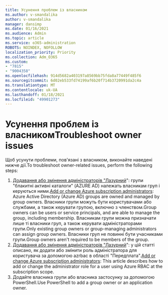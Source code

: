 ```yaml
---
title: Усунення проблем із власником
ms.author: v-smandalika
author: v-smandalika
manager: dansimp
ms.date: 01/16/2021
ms.audience: Admin
ms.topic: article
ms.service: o365-administration
ROBOTS: NOINDEX, NOFOLLOW
localization_priority: Priority
ms.collection: Adm_O365
ms.custom:
- "7815"
- "9004358"
ms.openlocfilehash: 914d5682a403197a8569bb75fda8a77449f485f6
ms.sourcegitcommit: 6d02eb533fd74199af6b20f714b3720991da2c4a
ms.translationtype: MT
ms.contentlocale: uk-UA
ms.lasthandoff: 01/18/2021
ms.locfileid: "49901273"
---
```

# <a name="troubleshoot-owner-issues"></a><span data-ttu-id="8ceed-102">Усунення проблем із власником</span><span class="sxs-lookup"><span data-stu-id="8ceed-102">Troubleshoot owner issues</span></span>

<span data-ttu-id="8ceed-103">Щоб усунути проблеми, пов'язані з власником, виконайте наведені нижче дії.</span><span class="sxs-lookup"><span data-stu-id="8ceed-103">To troubleshoot owner-related issues, perform the following steps:</span></span>

1. <span data-ttu-id="8ceed-104">[Додавання або змінення адміністраторів "Лазурний](https://docs.microsoft.com/azure/active-directory/fundamentals/active-directory-accessmanagement-managing-group-owners)": групи "блакитні активні каталоги" (AZURE AD) належать власникам груп і керуються ними.</span><span class="sxs-lookup"><span data-stu-id="8ceed-104">[Add or change Azure subscription administrators](https://docs.microsoft.com/azure/active-directory/fundamentals/active-directory-accessmanagement-managing-group-owners): Azure Active Directory (Azure AD) groups are owned and managed by group owners.</span></span> <span data-ttu-id="8ceed-105">Власники групи можуть бути користувачами або службами, а також керувати групою, включно з членством.</span><span class="sxs-lookup"><span data-stu-id="8ceed-105">Group owners can be users or service principals, and are able to manage the group, including membership.</span></span> <span data-ttu-id="8ceed-106">Власникам групи можна призначати лише ті власники груп, а також керувати адміністраторами групи.</span><span class="sxs-lookup"><span data-stu-id="8ceed-106">Only existing group owners or group-managing administrators can assign group owners.</span></span> <span data-ttu-id="8ceed-107">Власники груп не повинні бути учасниками групи.</span><span class="sxs-lookup"><span data-stu-id="8ceed-107">Group owners aren't required to be members of the group.</span></span>
2. <span data-ttu-id="8ceed-108">[Додавання або змінення адміністраторів "Лазурний](https://docs.microsoft.com/azure/cost-management-billing/manage/add-change-subscription-administrator)": у цій статті описано, як додати або змінити роль адміністратора для користувача за допомогою azrbac в області "Передплата".</span><span class="sxs-lookup"><span data-stu-id="8ceed-108">[Add or change Azure subscription administrators](https://docs.microsoft.com/azure/cost-management-billing/manage/add-change-subscription-administrator): This article describes how to add or change the administrator role for a user using Azure RBAC at the subscription scope.</span></span>
3. <span data-ttu-id="8ceed-109">Додайте власника групи або власника застосунку за допомогою PowerShell.</span><span class="sxs-lookup"><span data-stu-id="8ceed-109">Use PowerShell to add a group owner or an application owner.</span></span>
